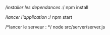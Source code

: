 /*installer les dependances :*/
npm install 

/*lancer l'application :*/
npm start 

/*lancer le serveur : */
node src/server/server.js
